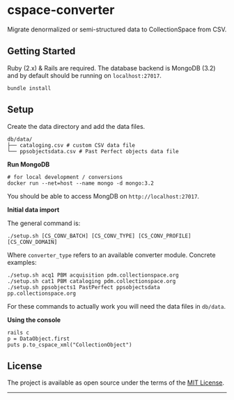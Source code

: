 cspace-converter
===

Migrate denormalized or semi-structured data to CollectionSpace from CSV.

Getting Started
---

Ruby (2.x) & Rails are required. The database backend is MongoDB (3.2) and by default should be running on `localhost:27017`.

```
bundle install
```

Setup
---

Create the data directory and add the data files.

```
db/data/
├── cataloging.csv # custom CSV data file
└── ppsobjectsdata.csv # Past Perfect objects data file
```

**Run MongoDB**

```
# for local development / conversions
docker run --net=host --name mongo -d mongo:3.2
```

You should be able to access MongDB on `http://localhost:27017`.

**Initial data import**

The general command is:

```
./setup.sh [CS_CONV_BATCH] [CS_CONV_TYPE] [CS_CONV_PROFILE] [CS_CONV_DOMAIN]
```

Where `converter_type` refers to an available converter module. Concrete examples:

```
./setup.sh acq1 PBM acquisition pdm.collectionspace.org
./setup.sh cat1 PBM cataloging pdm.collectionspace.org
./setup.sh ppsobjects1 PastPerfect ppsobjectsdata pp.collectionspace.org
```

For these commands to actually work you will need the data files in `db/data`.

**Using the console**

```
rails c
p = DataObject.first
puts p.to_cspace_xml("CollectionObject")
```

License
---

The project is available as open source under the terms of the [MIT License](http://opensource.org/licenses/MIT).

---